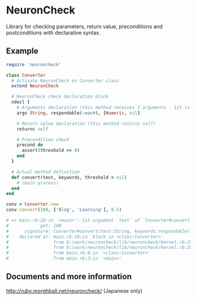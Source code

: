 # NeuronCheck
Library for checking parameters, return value, preconditions and postconditions with declarative syntax.

## Example

~~~ ruby
require 'neuroncheck'

class Converter
  # Activate NeuronCheck on Converter class
  extend NeuronCheck

  # NeuronCheck check declaration block
  ndecl {
    # Arguments declaration (this method receives 3 arguments - 1st is String, 2nd is any object has #each method, and 3rd is Numeric or nil.)
    args String, respondable(:each), [Numeric, nil]

    # Return value declaration (this method returns self)
    returns self

    # Precondition check
    precond do
      assert(threshold >= 0)
    end
  }

  # Actual method definition
  def convert(text, keywords, threshold = nil)
    # (main process)
  end
end

conv = Converter.new
conv.convert(100, ['Blog', 'Learning'], 0.5)

# => main.rb:28:in `<main>': 1st argument `text' of `Converter#convert' must be String, but was 100 (NeuronCheckError)
#            got: 100
#      signature: Converter#convert(text:String, keywords:respondable(:each), threshold:[Numeric, nil]) -> self
#    declared at: main.rb:10:in `block in <class:Converter>'
#                 from D:/work/neuroncheck/lib/neuroncheck/kernel.rb:25:in `instance_eval'
#                 from D:/work/neuroncheck/lib/neuroncheck/kernel.rb:25:in `ndecl'
#                 from main.rb:8:in `<class:Converter>'
#                 from main.rb:3:in `<main>'
~~~

## Documents and more information

<http://ruby.morphball.net/neuroncheck/> (Japanese only)